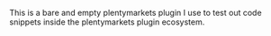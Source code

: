 This is a bare and empty plentymarkets plugin I use to test out code snippets inside the plentymarkets plugin ecosystem.